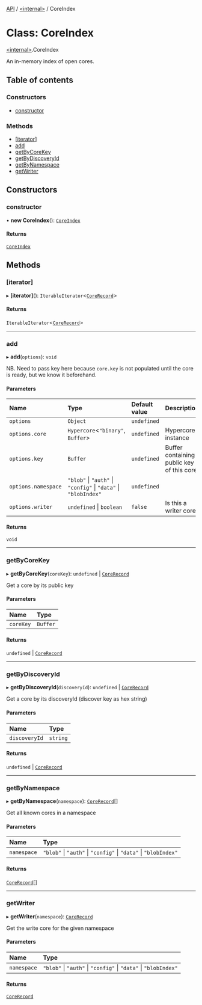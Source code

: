 [API](../README.md) / [\<internal\>](../modules/internal_.md) / CoreIndex

# Class: CoreIndex

[\<internal\>](../modules/internal_.md).CoreIndex

An in-memory index of open cores.

## Table of contents

### Constructors

- [constructor](internal_.CoreIndex.md#constructor)

### Methods

- [[iterator]](internal_.CoreIndex.md#[iterator])
- [add](internal_.CoreIndex.md#add)
- [getByCoreKey](internal_.CoreIndex.md#getbycorekey)
- [getByDiscoveryId](internal_.CoreIndex.md#getbydiscoveryid)
- [getByNamespace](internal_.CoreIndex.md#getbynamespace)
- [getWriter](internal_.CoreIndex.md#getwriter)

## Constructors

### constructor

• **new CoreIndex**(): [`CoreIndex`](internal_.CoreIndex.md)

#### Returns

[`CoreIndex`](internal_.CoreIndex.md)

## Methods

### [iterator]

▸ **[iterator]**(): `IterableIterator`\<[`CoreRecord`](../modules/internal_.md#corerecord)\>

#### Returns

`IterableIterator`\<[`CoreRecord`](../modules/internal_.md#corerecord)\>

___

### add

▸ **add**(`options`): `void`

NB. Need to pass key here because `core.key` is not populated until the
core is ready, but we know it beforehand.

#### Parameters

| Name | Type | Default value | Description |
| :------ | :------ | :------ | :------ |
| `options` | `Object` | `undefined` |  |
| `options.core` | `Hypercore`\<``"binary"``, `Buffer`\> | `undefined` | Hypercore instance |
| `options.key` | `Buffer` | `undefined` | Buffer containing public key of this core |
| `options.namespace` | ``"blob"`` \| ``"auth"`` \| ``"config"`` \| ``"data"`` \| ``"blobIndex"`` | `undefined` |  |
| `options.writer` | `undefined` \| `boolean` | `false` | Is this a writer core? |

#### Returns

`void`

___

### getByCoreKey

▸ **getByCoreKey**(`coreKey`): `undefined` \| [`CoreRecord`](../modules/internal_.md#corerecord)

Get a core by its public key

#### Parameters

| Name | Type |
| :------ | :------ |
| `coreKey` | `Buffer` |

#### Returns

`undefined` \| [`CoreRecord`](../modules/internal_.md#corerecord)

___

### getByDiscoveryId

▸ **getByDiscoveryId**(`discoveryId`): `undefined` \| [`CoreRecord`](../modules/internal_.md#corerecord)

Get a core by its discoveryId (discover key as hex string)

#### Parameters

| Name | Type |
| :------ | :------ |
| `discoveryId` | `string` |

#### Returns

`undefined` \| [`CoreRecord`](../modules/internal_.md#corerecord)

___

### getByNamespace

▸ **getByNamespace**(`namespace`): [`CoreRecord`](../modules/internal_.md#corerecord)[]

Get all known cores in a namespace

#### Parameters

| Name | Type |
| :------ | :------ |
| `namespace` | ``"blob"`` \| ``"auth"`` \| ``"config"`` \| ``"data"`` \| ``"blobIndex"`` |

#### Returns

[`CoreRecord`](../modules/internal_.md#corerecord)[]

___

### getWriter

▸ **getWriter**(`namespace`): [`CoreRecord`](../modules/internal_.md#corerecord)

Get the write core for the given namespace

#### Parameters

| Name | Type |
| :------ | :------ |
| `namespace` | ``"blob"`` \| ``"auth"`` \| ``"config"`` \| ``"data"`` \| ``"blobIndex"`` |

#### Returns

[`CoreRecord`](../modules/internal_.md#corerecord)
